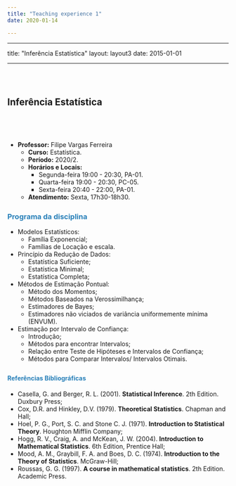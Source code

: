 ```yaml
---
title: "Teaching experience 1"
date: 2020-01-14

---
```


---
title: "Inferência Estatística"
layout: layout3
date: 2015-01-01

---


<p style="margin-bottom:2cm;"></p> 
<h2>Inferência Estatística</h2>
 <p style="margin-bottom:2cm;"></p>
 
* **Professor:** Filipe Vargas Ferreira
  * **Curso:** Estatística.
  * **Período:** 2020/2.
  * **Horários e Locais:**
     * Segunda-feira 19:00 - 20:30, PA-01.
     * Quarta-feira 19:00 - 20:30, PC-05.
     * Sexta-feira 20:40 - 22:00, PA-01.
  * **Atendimento:** Sexta, 17h30-18h30.


<p style="margin-bottom:.7cm;"></p> 
<h3>
   <font color="#2980b9">Programa da disciplina</font> 
</h3>
<p style="margin-bottom:.3cm;"></p>

   - Modelos Estatísticos:
       * Família Exponencial;
       * Famílias de Locação e escala.
   - Princípio da Redução de Dados:
        * Estatística Suficiente;
        * Estatística Minimal;
        * Estatística Completa;    
   - Métodos de Estimação Pontual:
        * Método dos Momentos;
        * Métodos Baseados na Verossimilhança;
        * Estimadores de Bayes;
        * Estimadores não viciados de variância uniformemente mínima (ENVUM).
   - Estimação por Intervalo de Confiança:
        * Introdução;
        * Métodos para encontrar Intervalos;
        * Relação entre Teste de Hipóteses e Intervalos de Confiança;
        * Métodos para Comparar Intervalos/ Intervalos Otimais.


<p style="margin-bottom:.7cm;"></p> 
<h4>
   <font color="#2980b9">Referências Bibliográficas</font> 
</h4>
<p style="margin-bottom:.3cm;"></p>

* Casella, G. and Berger, R. L. (2001). **Statistical Inference**. 2th Edition. Duxbury Press;
* Cox, D.R. and Hinkley, D.V. (1979). **Theoretical Statistics**. Chapman and Hall;
* Hoel, P. G., Port, S. C. and Stone C. J. (1971). **Introduction to Statistical Theory**. Houghton Mifflin Company;
* Hogg, R. V., Craig, A. and McKean, J. W. (2004). **Introduction to Mathematical Statistics**. 6th Edition, Prentice Hall;
* Mood, A. M., Graybill, F. A. and Boes, D. C. (1974). **Introduction to the Theory of Statistics**. McGraw-Hill;
* Roussas, G. G. (1997). **A course in mathematical statistics**. 2th Edition. Academic Press.

